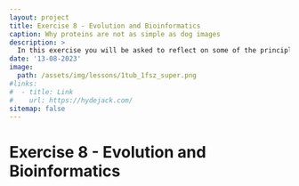 ```yaml
---
layout: project
title: Exercise 8 - Evolution and Bioinformatics
caption: Why proteins are not as simple as dog images
description: >
  In this exercise you will be asked to reflect on some of the principles of evolution we talked about in the lecture and how they impact how we employ machine learning tools.
date: '13-08-2023'
image: 
  path: /assets/img/lessons/1tub_1fsz_super.png
#links:
#  - title: Link
#    url: https://hydejack.com/
sitemap: false
---
```


# Exercise 8 - Evolution and Bioinformatics




